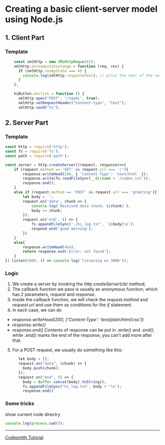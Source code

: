 # Creating a basic client-server model using Node.js
## 1. Client Part
### Template
```js
    const xmlHttp = new XMLHttpRequest();
    xmlHttp.onreadystatechange = function (req, res) {
      if (xmlHttp.readyState === 4) {
        console.log(xmlHttp.responseText); // print the text of the response given by server
      }
    };
    
    hiButton.onclick = function () {
      xmlHttp.open("POST", "/sayHi", true);
      xmlHttp.setRequestHeader("Content-type", "text");
      xmlHttp.send("hi"); 
```


## 2. Server Part
### Template
```js
const http = require('http');
const fs = require('fs');
const path = require('path');

const server = http.createServer((request, response)=>{
    if (request.method == 'GET' && request.url === '/'){
        response.writeHead(200, { 'Content-Type': 'text/html' });
        response.write(fs.readFileSync(__dirname + '/index.txt'));
        response.end();
    }
    else if (request.method == 'POST' && request.url === 'greeting'){
        let body = '';
        request.on('data', chunk => {
            console.log(`Received data chunk: ${chunk}`);
            body += chunk;
        });
        request.on('end', () => {
            fs.appendFileSync('./hi_log.txt', `${body}\n`);
            respond.end('good morning');
        })
    }
    else{
        response.writeHead(404);
        return response.end('Error: not found');
    }
}).listen(3000, () => console.log('listening on 3000'));
```

### Logic
1. We create a server by invoking the _http.createServer(cb)_ method;
2. The callback function we pass is usually an anonymous function, which has 2 parameters, _request_ and _response_.
3. Inside the callback function, we will check the _request.method_ and _request.url_ and use them as conditions for the _if_ statement.
4. In each case, we can do 
- _response.writeHead(200, {'Content-Type': 'text/plain/html/css'})_
- _response.write()_
- _response.end()_
Contents of response can be put in _.write()_ and _.end()_, while _.end()_ marks the end of the response, you can't add more after that.
5. For a POST request, we usually do something like this:
```js
      let body = [];
      request.on("data", (chunk) => {
        body.push(chunk);
      });
      request.on("end", () => {
        body = Buffer.concat(body).toString();
        fs.appendFileSync("hi_log.txt", body + "\n");
        response.end()
```



### Some tricks
show current node directry
```js
console.log(process.cwd());
```


--------
[Codesmith Tutorial](https://github.com/yankun-song/unit-8-node)
